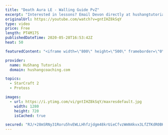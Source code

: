 ```yaml
---
title: "Death Aura LE - Walling Guide PvZ"
excerpt: "Interested in lessons? Email Devon directly at hushangtutorials@outlook.com ------------------------------------------------------------------------------------------------------- Want to support HuShang Tutorials directly? Patreon is a website where you can contribute a monthly donation that will help"
originalUrl: https://youtube.com/watch?v=gntIHZ8kSqY
type: video
price: Free
length: PT4M17S
publishedDateTime: 2020-05-28T16:53:42Z
heat: 50

featuredContent: "<iframe width=\"800\" height=\"500\" frameborder=\"0\" src=\"https://www.youtube.com/embed/gntIHZ8kSqY\" allow=\"accelerometer; autoplay; encrypted-media; gyroscope; picture-in-picture\" allowfullscreen></iframe>"

provider:
  name: HuShang Tutorials
  domain: hushangcoaching.com

topics:
  - StarCraft 2
  - Protoss

images:
  - url: https://i.ytimg.com/vi/gntIHZ8kSqY/maxresdefault.jpg
    width: 1280
    height: 720
    isCached: true

secured: "RJ/+28mSRNy31Roru5hvEWLLHhfzjdgm48krUieCfvzWmN4kvx3LfZTKdR0BKx8fbjVXY96KGSvYgbcqNLas3ZF/Zkhte/jppfwbiFR3DvooBUNkmbntAt5MDBn4TEFMosWjunnBe3XvZbrQLhTFFyQg5K14E9IlVW3dd/3tQYxt8A5LC7KYY6JM5+vmQAG6+Twlx+0efc1KZOcsq4h5M9EYMSaksAl817ZQeysHseG47ownRMJi4xK0UkE78pEmeLr/I/xfnn/PijXZ5Ca0VIk7hI9JWXmbL86RaCRNR6hQBAu7gq07GFvEluP3HvVkREUvTr2vv+PlSif1ve99nraMQFLPWBYU6cMHipMSwnqa0Fqgmn5t3QkEY5B9VpaFerBSkwqG6zo8XWz7r0H2exKtMl198Ge1wSqfD56XTNc=;1qSAlK2kgl/ivLPiLVybvg=="
---
```



